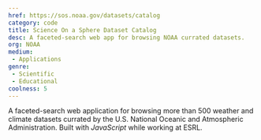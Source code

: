 ```yaml
---
href: https://sos.noaa.gov/datasets/catalog
category: code
title: Science On a Sphere Dataset Catalog
desc: A faceted-search web app for browsing NOAA currated datasets.
org: NOAA
medium:
 - Applications
genre:
 - Scientific
 - Educational
coolness: 5
---
```


 A faceted-search web application for browsing more than 500 weather and climate datasets currated by the U.S. National Oceanic and Atmospheric Administration. Built with *JavaScript* while working at ESRL.